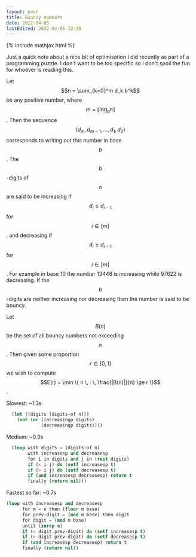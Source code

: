 ```yaml
---
layout: post
title: Bouncy numbers
date: 2022-04-05
lastEdited: 2022-04-05 22:30
---
```


{% include mathjax.html %}

Just a quick note about a nice bit of optimisation I did recently as part of a
programming puzzle. I don't want to be too specific so I don't spoil the fun
for whoever is reading this.

Let $$n = \sum_{k=0}^m d_k b^k$$ be any positive number, where $$m=\lfloor
{\log_b n} \rfloor$$. Then the sequence $$(d_m,d_{m-1},\ldots,d_1,d_0)$$
corresponds to writing out this number in base $$b$$. The $$b$$-digits of $$n$$
are said to be increasing if $$d_i \le d_{i-1}$$ for $$i \in [m]$$, and
decreasing if $$d_i \ge d_{i-1}$$ for $$i \in [m]$$. For example in base 10 the
number 13448 is increasing while 97622 is decreasing. If the $$b$$-digits are
neither increasing nor decreasing then the number is said to be bouncy.

Let $$B(n)$$ be the set of all bouncy numbers not exceeding $$n$$. Then given
some proportion $$r \in [0,1]$$ we wish to compute $$E(r) = \min \{ n \, : \,
\frac{|B(n)|}{n} \ge r \}$$.

Slowest: ~1.3s

```lisp
  (let ((digits (digits-of n)))
    (not (or (increasingp digits)
             (decreasingp digits)))) 
```

Medium: ~0.9s
```lisp
  (loop with digits = (digits-of n)
        with increasesp and decreasesp
        for i in digits and j in (rest digits)
        if (< i j) do (setf increasesp t)
        if (> i j) do (setf decreasesp t)
        if (and increasesp decreasesp) return t
        finally (return nil)))
```

Fastest so far: ~0.7s
```lisp
(loop with increasesp and decreasesp
      for m = n then (floor m base)
      for prev-digit = (mod m base) then digit
      for digit = (mod m base)
      until (zerop m)
      if (< digit prev-digit) do (setf increasesp t)
      if (> digit prev-digit) do (setf decreasesp t)
      if (and increasesp decreasesp) return t
      finally (return nil)) 
```

